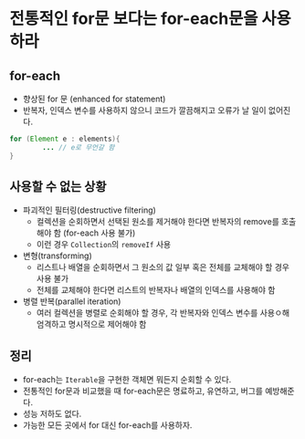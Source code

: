 # 전통적인 for문 보다는 for-each문을 사용하라 
## for-each
- 향상된 for 문 (enhanced for statement)
- 반복자, 인덱스 변수를 사용하지 않으니 코드가 깔끔해지고 오류가 날 일이 없어진다.

```java
for (Element e : elements){
        ... // e로 무언갈 함     
}
```

## 사용할 수 없는 상황 
- 파괴적인 필터링(destructive filtering)
  - 컬렉션을 순회하면서 선택된 원소를 제거해야 한다면 반복자의 remove를 호출해야 함 (for-each 사용 불가)
  - 이런 경우 `Collection`의 `removeIf` 사용
- 변형(transforming)
  - 리스트나 배열을 순회하면서 그 원소의 값 일부 혹은 전체를 교체해야 할 경우 사용 불가 
  - 전체를 교체해야 한다면 리스트의 반복자나 배열의 인덱스를 사용해야 함 
- 병렬 반복(parallel iteration)
  - 여러 컬렉션을 병렬로 순회해야 할 경우, 각 반복자와 인덱스 변수를 사용ㅇ해 엄격하고 명시적으로 제어해야 함 


## 정리 
- for-each는 `Iterable`을 구현한 객체면 뭐든지 순회할 수 있다.
- 전통적인 for문과 비교했을 때 for-each문은 명료하고, 유연하고, 버그를 예방해준다.
- 성능 저하도 없다.
- 가능한 모든 곳에서 for 대신 for-each를 사용하자. 